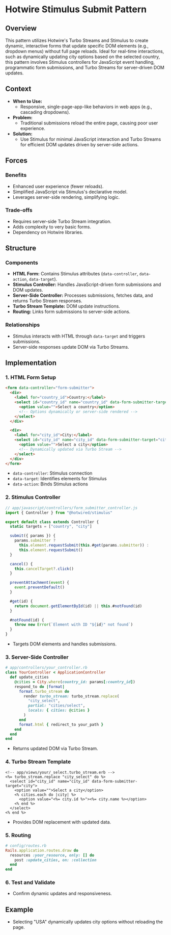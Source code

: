 # Hotwire Stimulus Submit Pattern

## Overview
This pattern utilizes Hotwire's Turbo Streams and Stimulus to create dynamic, interactive forms that update specific DOM elements (e.g., dropdown menus) without full page reloads. Ideal for real-time interactions, such as dynamically updating city options based on the selected country, this pattern involves Stimulus controllers for JavaScript event handling, programmatic form submissions, and Turbo Streams for server-driven DOM updates.

## Context
- **When to Use:**
  - Responsive, single-page-app-like behaviors in web apps (e.g., cascading dropdowns).
- **Problem:**
  - Traditional submissions reload the entire page, causing poor user experience.
- **Solution:**
  - Use Stimulus for minimal JavaScript interaction and Turbo Streams for efficient DOM updates driven by server-side actions.

## Forces

### Benefits
- Enhanced user experience (fewer reloads).
- Simplified JavaScript via Stimulus's declarative model.
- Leverages server-side rendering, simplifying logic.

### Trade-offs
- Requires server-side Turbo Stream integration.
- Adds complexity to very basic forms.
- Dependency on Hotwire libraries.

## Structure

### Components
- **HTML Form:** Contains Stimulus attributes (`data-controller`, `data-action`, `data-target`).
- **Stimulus Controller:** Handles JavaScript-driven form submissions and DOM updates.
- **Server-Side Controller:** Processes submissions, fetches data, and returns Turbo Stream responses.
- **Turbo Stream Template:** DOM update instructions.
- **Routing:** Links form submissions to server-side actions.

### Relationships
- Stimulus interacts with HTML through `data-target` and triggers submissions.
- Server-side responses update DOM via Turbo Streams.

## Implementation

### 1. HTML Form Setup
```html
<form data-controller="form-submitter">
  <div>
    <label for="country_id">Country:</label>
    <select id="country_id" name="country_id" data-form-submitter-target="country" data-action="change->form-submitter#requestSubmit">
      <option value="">Select a country</option>
      <!-- Options dynamically or server-side rendered -->
    </select>
  </div>

  <div>
    <label for="city_id">City:</label>
    <select id="city_id" name="city_id" data-form-submitter-target="city">
      <option value="">Select a city</option>
      <!-- Dynamically updated via Turbo Stream -->
    </select>
  </div>
</form>
```
- `data-controller`: Stimulus connection
- `data-target`: Identifies elements for Stimulus
- `data-action`: Binds Stimulus actions

### 2. Stimulus Controller
```javascript
// app/javascript/controllers/form_submitter_controller.js
import { Controller } from "@hotwired/stimulus"

export default class extends Controller {
  static targets = ["country", "city"]

  submit({ params }) {
    params.submitter ?
      this.element.requestSubmit(this.#get(params.submitter)) :
      this.element.requestSubmit()
  }

  cancel() {
    this.cancelTarget?.click()
  }

  preventAttachment(event) {
    event.preventDefault()
  }

  #get(id) {
    return document.getElementById(id) || this.#notFound(id)
  }

  #notFound(id) {
    throw new Error(`Element with ID "${id}" not found`)
  }
}
```
- Targets DOM elements and handles submissions.

### 3. Server-Side Controller
```ruby
# app/controllers/your_controller.rb
class YourController < ApplicationController
  def update_cities
    @cities = City.where(country_id: params[:country_id])
    respond_to do |format|
      format.turbo_stream do
        render turbo_stream: turbo_stream.replace(
          "city_select",
          partial: "cities/select",
          locals: { cities: @cities }
        )
      end
      format.html { redirect_to your_path }
    end
  end
end
```
- Returns updated DOM via Turbo Stream.

### 4. Turbo Stream Template
```erb
<!-- app/views/your/_select.turbo_stream.erb -->
<%= turbo_stream.replace "city_select" do %>
  <select id="city_id" name="city_id" data-form-submitter-target="city">
    <option value="">Select a city</option>
    <% cities.each do |city| %>
      <option value="<%= city.id %>"><%= city.name %></option>
    <% end %>
  </select>
<% end %>
```
- Provides DOM replacement with updated data.

### 5. Routing
```ruby
# config/routes.rb
Rails.application.routes.draw do
  resources :your_resource, only: [] do
    post :update_cities, on: :collection
  end
end
```

### 6. Test and Validate
- Confirm dynamic updates and responsiveness.

## Example
- Selecting "USA" dynamically updates city options without reloading the page.
